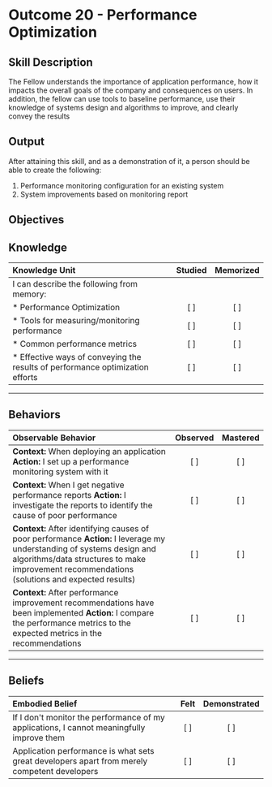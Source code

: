 # Outcome 20 - Performance Optimization

**Skill Description**
----------
The Fellow understands the importance of application performance, how it impacts the overall goals of the company and consequences on users. In addition, the fellow can use tools to baseline performance, use their knowledge of systems design and algorithms to improve, and clearly convey the results 

**Output**
----------
After attaining this skill, and as a demonstration of it, a person should be able to create the following:

1. Performance monitoring configuration for an existing system
2. System improvements based on monitoring report


**Objectives**
----------
## **Knowledge**


| Knowledge Unit   |      Studied      | Memorized |
|:-------------|:------------------:|:--------:|
| I can describe the following from memory: | | |
| * Performance Optimization | [ ] | [ ]  |
| * Tools for measuring/monitoring performance     | [ ] | [ ]  |
| * Common performance metrics    | [ ] | [ ]  |
| * Effective ways of conveying the results of performance optimization efforts    | [ ] | [ ]  |



----------


## **Behaviors**

| Observable Behavior   |      Observed      | Mastered |
|:-------------|:------------------:|:--------:|
| **Context:** When deploying an application **Action:** I set up a performance monitoring system with it | [ ] | [ ]  |
| **Context:** When I get negative performance reports **Action:** I investigate the reports to identify the cause of poor performance | [ ] | [ ]  |
| **Context:** After identifying causes of poor performance **Action:** I leverage my understanding of systems design and algorithms/data structures to make improvement recommendations (solutions and expected results)  | [ ] | [ ]  |
| **Context:** After performance improvement recommendations have been implemented **Action:** I compare the performance metrics to the expected metrics in the recommendations   | [ ] | [ ]  |



----------


## **Beliefs**


| Embodied Belief   |      Felt      | Demonstrated |
|:-------------|:------------------:|:--------:|
| If I don't monitor the performance of my applications, I cannot meaningfully improve them | [ ] | [ ]  |
| Application performance is what sets great developers apart from merely competent developers | [ ] | [ ]  |
